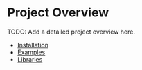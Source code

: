 # Project Overview

TODO: Add a detailed project overview here.

- [Installation](installation.md)
- [Examples](examples.md)
- [Libraries](libraries.md)